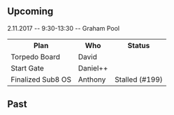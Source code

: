 ## Upcoming


<table>

<tr>2.11.2017 -- 9:30-13:30 -- Graham Pool</tr>

<tr>
<th>Plan</th>
<th>Who</th>
<th>Status</th>
</tr>
<tr>
<td>Torpedo Board</td>
<td>David</td>
<td></td>
</tr>

<tr>
<td>Start Gate</td>
<td>Daniel++</td>
<td></td>
</tr>

<tr>
<td>Finalized Sub8 OS</td>
<td>Anthony</td>
<td>Stalled (#199)</td>
</tr>

</table>


## Past
